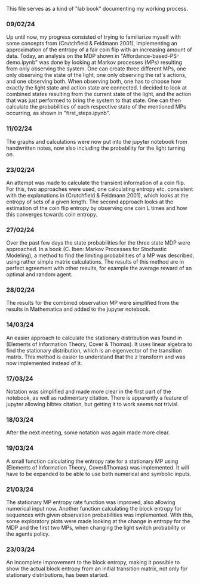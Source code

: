 This file serves as a kind of "lab book" documenting my working process.

### 09/02/24
Up until now, my progress consisted of trying to familiarize myself with some concepts from (Crutchfield & Feldmann 2001), implementing an approximation of the entropy of a fair coin flip with an increasing amount of data.
Today, an analysis on the MDP shown in "Affordance-based-PS-demo.ipynb" was done by looking at Markov processes (MPs) resulting from only observing the system.
One can create three different MPs, one only observing the state of the light, one only observing the rat's actions, and one observing both. When observing both, one has to choose how exactly the light state and action state are connected. I decided to look at combined states resulting from the current state of the light, and the action that was just performed to bring the system to that state.
One can then calculate the probabilities of each respective state of the mentioned MPs occurring, as shown in "first_steps.ipynb".

### 11/02/24
The graphs and calculations were now put into the jupyter notebook from handwritten notes, now also including the probability for the light turning on.

### 23/02/24
An attempt was made to calculate the transient information of a coin flip.
For this, two approaches were used, one calculating entropy etc. consistent with the explanations in (Crutchfield & Feldmann 2001), which looks at the entropy of sets of a given length.
The second approach looks at the estimation of the coin flip entropy by observing one coin L times and how this converges towards coin entropy.

### 27/02/24
Over the past few days the state probabilities for the three state MDP were approached.
In a book (C. Iben: Markov Processes for Stochastic Modeling), a method to find the limiting probabilities of a MP was described, using rather simple matrix calculations.
The results of this method are in perfect agreement with other results, for example the average reward of an optimal and random agent.

### 28/02/24
The results for the combined observation MP were simplified from the results in Mathematica and added to the jupyter notebook.

### 14/03/24
An easier approach to calculate the stationary distribution was found in (Elements of Information Theory, Cover & Thomas).
It uses linear algebra to find the stationary distribution, which is an eigenvector of the transition matrix.
This method is easier to understand that the z transform and was now implemented instead of it.

### 17/03/24
Notation was simplified and made more clear in the first part of the notebook, as well as rudimentary citation.
There is apparently a feature of jupyter allowing bibtex citation, but getting it to work seems not trivial.

### 18/03/24
After the next meeting, some notation was again made more clear.

### 19/03/24
A small function calculating the entropy rate for a stationary MP using (Elements of Information Theory, Cover&Thomas) was implemented. It will have to be expanded to be able to use both numerical and symbolic inputs.

### 21/03/24
The stationary MP entropy rate function was improved, also allowing numerical input now.
Another function calculating the block entropy for sequences with given observation probabilities was implemented.
With this, some exploratory plots were made looking at the change in entropy for the MDP and the first two MPs, when changing the light switch probability or the agents policy.

### 23/03/24
An incomplete improvement to the block entropy, making it possible to show the actual block entropy from an initial transition matrix, not only for stationary distributions, has been started.